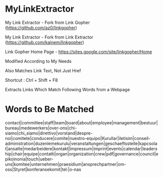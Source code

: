 # MyLinkExtractor

My Link Extractor - Fork from Link Gopher (https://github.com/az0/linkgopher)

My Link Extractor - Fork from Link Extractor (https://github.com/kainem/linkgopher)

Link Gopher Home Page - https://sites.google.com/site/linkgopher/Home

Modified According to My Needs

Also Matches Link Text, Not Just Href

Shortcut : Ctrl + Shift + F8

Extracts Links Which Match Following Words from a Webpage


# Words to Be Matched

contact|committee|staff|team|board|about|employee|management|bestuur|bureau|medewerkers|over-ons|chi-siamo|chi_siamo|direttivo|vorstand|despre-noi|comitete|conducere|comite|nuestro-equipo|Kurullar|iletisim|conseil-administration|duzenlemekurulu|veranstaltungen|geschaeftsstelle|kapcsolat|ansatte|medarbeidere|kontakt|impressum|imprint|events|calendar|leadership|chair|equipe|contatti|organ|organization|crew|pdf|governance|council|epikoinonia|touch|ueber-uns|komitee|unternehmen|praesidium|ansprechpartner|om-oss|Styret|konferansekomit|tel:|o-nas


